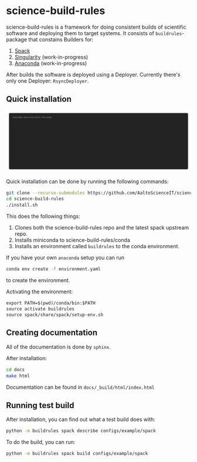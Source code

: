# science-build-rules

science-build-rules is a framework for doing consistent builds of
scientific software and deploying them to target systems. It consists
of `buildrules`-package that constains Builders for:

1. [Spack](https://spack.io)
2. [Singularity](https://sylabs.io/singularity) (work-in-progress)
3. [Anaconda](https://anaconda.org) (work-in-progress)

After builds the software is deployed using a Deployer. Currently there's
only one Deployer: `RsyncDeployer`.

## Quick installation

![](docs/images/install.gif)

Quick installation can be done by running the following commands:

```sh
git clone --recurse-submodules https://github.com/AaltoScienceIT/science-build-rules.git
cd science-build-rules
./install.sh
```

This does the following things:

1. Clones both the science-build-rules repo and the latest spack upstream repo.
2. Installs miniconda to science-build-rules/conda
3. Installs an environment called `buildrules` to the conda environment.

If you have your own `anaconda` setup you can run
```sh
conda env create -f environment.yaml
```

to create the environment.

Activating the environment:
```
export PATH=$(pwd)/conda/bin:$PATH
source activate buildrules
source spack/share/spack/setup-env.sh
```

## Creating documentation

All of the documentation is done by `sphinx`. 

After installation:

```sh
cd docs
make html
```

Documentation can be found in `docs/_build/html/index.html`

## Running test build

After installation, you can find out what a test build does with:

```sh
python -m buildrules spack describe configs/example/spack
```

To do the build, you can run:

```sh
python -m buildrules spack build configs/example/spack
```
